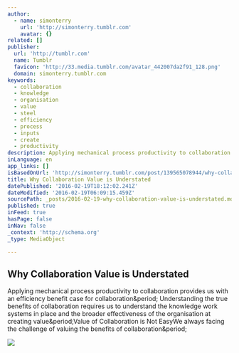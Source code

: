 ```yaml
---
author:
  - name: simonterry
    url: 'http://simonterry.tumblr.com'
    avatar: {}
related: []
publisher:
  url: 'http://tumblr.com'
  name: Tumblr
  favicon: 'http://33.media.tumblr.com/avatar_442007da2f91_128.png'
  domain: simonterry.tumblr.com
keywords:
  - collaboration
  - knowledge
  - organisation
  - value
  - steel
  - efficiency
  - process
  - inputs
  - create
  - productivity
description: Applying mechanical process productivity to collaboration provides us with an efficiency benefit case for collaboration. Understanding the true benefits of collaboration requires us to understand the knowledge work systems in place and the broader effectiveness of the organisation at creating value.Value of Collaboration is Not EasyWe always facing the challenge of valuing the benefits of collaboration.
inLanguage: en
app_links: []
isBasedOnUrl: 'http://simonterry.tumblr.com/post/139565078944/why-collaboration-value-is-understated?utm_content=buffer61932&utm_medium=social&utm_source=twitter.com&utm_campaign=buffer'
title: Why Collaboration Value is Understated
datePublished: '2016-02-19T18:12:02.241Z'
dateModified: '2016-02-19T06:09:15.459Z'
sourcePath: _posts/2016-02-19-why-collaboration-value-is-understated.md
published: true
inFeed: true
hasPage: false
inNav: false
_context: 'http://schema.org'
_type: MediaObject

---
```

<article style=""><h1>Why Collaboration Value is Understated</h1><p>Applying mechanical process productivity to collaboration provides us with an efficiency benefit case for collaboration&amp;period; Understanding the true benefits of collaboration requires us to understand the knowledge work systems in place and the broader effectiveness of the organisation at creating value&amp;period;Value of Collaboration is Not EasyWe always facing the challenge of valuing the benefits of collaboration&amp;period;</p><img src="http://40.media.tumblr.com/642254aabc5ab1211979a32d193cae33/tumblr_inline_o2rjnk4zc21qzrx1t_500.jpg" /></article>